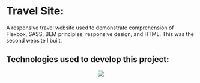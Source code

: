 # Travel Site:

A responsive travel website used to demonstrate comprehension of Flexbox, SASS, BEM principles, responsive design, and HTML. This was the second website I built.

## Technologies used to develop this project:
<p align="center">
  <a href="https://skillicons.dev">
    <img src="https://skillicons.dev/icons?i=html,css,sass" />
  </a>
</p>
